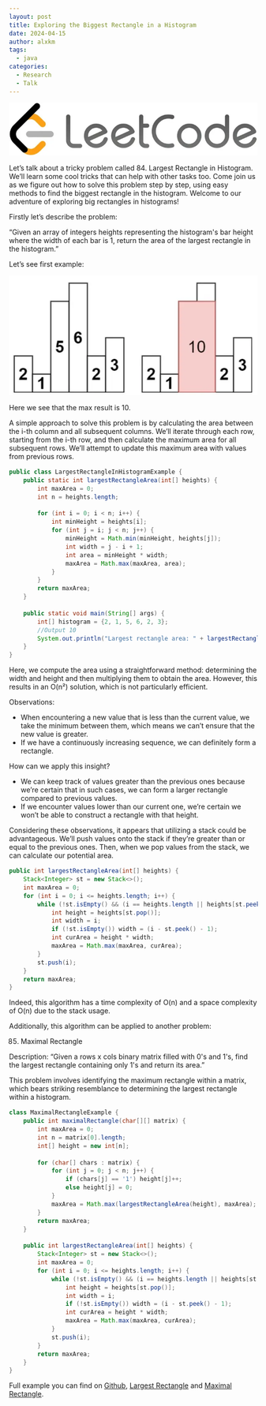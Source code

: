 ```yaml
---
layout: post
title: Exploring the Biggest Rectangle in a Histogram
date: 2024-04-15
author: alxkm
tags:
  - java
categories:
  - Research
  - Talk
---
```


![image](/assets/img/exploring-the-biggest-rectangle-in-a-histogram/leetcode_logo.jpeg)

Let’s talk about a tricky problem called 84. Largest Rectangle in Histogram. We’ll learn some cool tricks that can help with other tasks too. Come join us as we figure out how to solve this problem step by step, using easy methods to find the biggest rectangle in the histogram. Welcome to our adventure of exploring big rectangles in histograms!

Firstly let’s describe the problem:

“Given an array of integers heights representing the histogram's bar height where the width of each bar is 1, return the area of the largest rectangle in the histogram.”

Let’s see first example:

![image](/assets/img/exploring-the-biggest-rectangle-in-a-histogram/histogram_scheme.jpeg)

Here we see that the max result is 10.

A simple approach to solve this problem is by calculating the area between the i-th column and all subsequent columns. We’ll iterate through each row, starting from the i-th row, and then calculate the maximum area for all subsequent rows. We’ll attempt to update this maximum area with values from previous rows.

~~~ java
public class LargestRectangleInHistogramExample {
    public static int largestRectangleArea(int[] heights) {
        int maxArea = 0;
        int n = heights.length;

        for (int i = 0; i < n; i++) {
            int minHeight = heights[i];
            for (int j = i; j < n; j++) {
                minHeight = Math.min(minHeight, heights[j]);
                int width = j - i + 1;
                int area = minHeight * width;
                maxArea = Math.max(maxArea, area);
            }
        }
        return maxArea;
    }

    public static void main(String[] args) {
        int[] histogram = {2, 1, 5, 6, 2, 3};
        //Output 10
        System.out.println("Largest rectangle area: " + largestRectangleArea(histogram));
    }
}
~~~

Here, we compute the area using a straightforward method: determining the width and height and then multiplying them to obtain the area. However, this results in an O(n²) solution, which is not particularly efficient.

Observations:

- When encountering a new value that is less than the current value, we take the minimum between them, which means we can’t ensure that the new value is greater.
- If we have a continuously increasing sequence, we can definitely form a rectangle.

How can we apply this insight?

- We can keep track of values greater than the previous ones because we’re certain that in such cases, we can form a larger rectangle compared to previous values.
- If we encounter values lower than our current one, we’re certain we won’t be able to construct a rectangle with that height.

Considering these observations, it appears that utilizing a stack could be advantageous. We’ll push values onto the stack if they’re greater than or equal to the previous ones. Then, when we pop values from the stack, we can calculate our potential area.

```java
public int largestRectangleArea(int[] heights) {
    Stack<Integer> st = new Stack<>();
    int maxArea = 0;
    for (int i = 0; i <= heights.length; i++) {
        while (!st.isEmpty() && (i == heights.length || heights[st.peek()] > heights[i])) {
            int height = heights[st.pop()];
            int width = i;
            if (!st.isEmpty()) width = (i - st.peek() - 1);
            int curArea = height * width;
            maxArea = Math.max(maxArea, curArea);
        }
        st.push(i);
    }
    return maxArea;
}
```

Indeed, this algorithm has a time complexity of O(n) and a space complexity of O(n) due to the stack usage.

Additionally, this algorithm can be applied to another problem:

85. Maximal Rectangle

Description:
“Given a rows x cols binary matrix filled with 0's and 1's, find the largest rectangle containing only 1's and return its area.”

This problem involves identifying the maximum rectangle within a matrix, which bears striking resemblance to determining the largest rectangle within a histogram.


```java
class MaximalRectangleExample {
    public int maximalRectangle(char[][] matrix) {
        int maxArea = 0;
        int n = matrix[0].length;
        int[] height = new int[n];

        for (char[] chars : matrix) {
            for (int j = 0; j < n; j++) {
                if (chars[j] == '1') height[j]++;
                else height[j] = 0;
            }
            maxArea = Math.max(largestRectangleArea(height), maxArea);
        }
        return maxArea;
    }

    public int largestRectangleArea(int[] heights) {
        Stack<Integer> st = new Stack<>();
        int maxArea = 0;
        for (int i = 0; i <= heights.length; i++) {
            while (!st.isEmpty() && (i == heights.length || heights[st.peek()] > heights[i])) {
                int height = heights[st.pop()];
                int width = i;
                if (!st.isEmpty()) width = (i - st.peek() - 1);
                int curArea = height * width;
                maxArea = Math.max(maxArea, curArea);
            }
            st.push(i);
        }
        return maxArea;
    }
}
```

Full example you can find on [Github](https://github.com/alxkm/articles/tree/master/src/main/java/org/alx/article/_13_exploring_the_biggest_rectangle_in_a_histogram), [Largest Rectangle](https://github.com/alxkm/articles/blob/master/src/main/java/org/alx/article/_13_exploring_the_biggest_rectangle_in_a_histogram/LargestRectangleInHistogramSimpleExample.java) and [Maximal Rectangle](https://github.com/alxkm/articles/blob/master/src/main/java/org/alx/article/_13_exploring_the_biggest_rectangle_in_a_histogram/MaximalRectangleExample.java).
